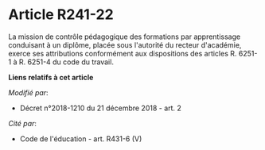 # Article R241-22

La mission de contrôle pédagogique des formations par apprentissage conduisant à un diplôme, placée sous l'autorité du
recteur d'académie, exerce ses attributions conformément aux dispositions des articles R. 6251-1 à R. 6251-4 du code du
travail.

**Liens relatifs à cet article**

_Modifié par_:

  - Décret n°2018-1210 du 21 décembre 2018 - art. 2

_Cité par_:

  - Code de l'éducation - art. R431-6 (V)
